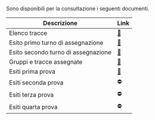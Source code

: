 Sono disponibili per la consultazione i seguenti documenti.

| Descrizione                         | Link                                        	|
| ----------------------------------- | -----------------------------------------------	|
| Elenco tracce                       | [:link:](documenti/tracce.pdf)              	|
| Esito primo turno di assegnazione   | [:link:](documenti/esito_primo_turno.pdf)   	|
| Esito secondo turno di assegnazione | [:link:](documenti/esito_secondo_turno.pdf) 	|
| Gruppi e tracce assegnate           | [:link:](documenti/gruppi.pdf)              	|
| Esiti prima prova                   | [:link:](documenti/risultato_prima_prova.pdf)	|
| Esiti seconda prova                 | :no_entry:                                  	|
| Esiti terza prova                   | :no_entry:                                  	|
| Esiti quarta prova                  | :no_entry:                                  	|
